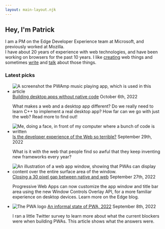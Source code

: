 ```yaml
---
layout: main-layout.njk
---
```

## Hey, I'm Patrick

I am a PM on the Edge Developer Experience team at Microsoft, and previously worked at Mozilla.\
I have about 20 years of experience with web technologies, and have been working on browsers for the past 10 years. I like <a href="lab">creating</a> web things and sometimes <a href="articles">write</a> and <a href="talks">talk</a> about those things.

### Latest picks

<ul class="entries">
  <li>
    <img src="https://raw.githubusercontent.com/MicrosoftEdge/Demos/main/pwamp/screenshot-playlist.png" alt="A screenshot the PWAmp music playing app, which is used in this article" class="thumbnail">
    <a href="/articles/2022-10-06-building-desktop-apps-without-native-code">Building desktop apps without native code</a>
    <time datetime="2022-10-06">October 6th, 2022</time>
    <p>What makes a web and a desktop app different? Do we really need to learn C++ to implement a real desktop app? How far can we go with just the web? Read more to find out!</p>
  </li>
  <li>
    <img src="/assets/bad-web-dx.jpg" alt="Me, doing a face, in front of my computer where a bunch of code is written" class="thumbnail">
    <a href="/articles/2022-09-29-is-web-dx-so-terrible">Is the developer experience of the Web so terrible?</a>
    <time datetime="2022-09-29">September 29th, 2022</time>
    <p>What is it with the web that people find so awful that they keep inventing new frameworks every year?</p>
  </li>
  <li>
    <img src="https://blogs.windows.com/wp-content/uploads/prod/sites/33/2022/09/Picture2.png" alt="An illustration of a web app window, showing that PWAs can display content over the entire surface area of the window." class="thumbnail">
    <a href="https://blogs.windows.com/msedgedev/2022/09/27/closing-pixel-gap-native-web-window-controls-overlay/" class="external">Closing a 30 pixel gap between native and web</a>
    <time datetime="2022-09-27">September 27th, 2022</time>
    <p>Progressive Web Apps can now customize the app window and title bar area using the new Window Controls Overlay API, for a more familiar experience on desktop devices. Learn more on the Edge blog.</p>
  </li>
  <li>
    <img src="/assets/pwa-logo.png" alt="The PWA logo" class="thumbnail">
    <a href="/articles/2022-09-08-state-of-pwa">An informal state of PWA, 2022</a>
    <time datetime="2022-09-08">September 8th, 2022</time>
    <p>I ran a little Twitter survey to learn more about what the current blockers were when building PWAs. This article shows what the answers were.</p>
  </li>
</ul>